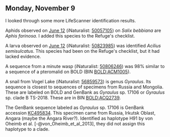 
## Monday, November 9

I looked through some more LifeScanner identification results.

Aphids observed on [June 12](#friday-june-12) (iNaturalist: [50057105](https://www.inaturalist.org/observations/50057105)) on *Salix bebbiana* are *Aphis farinosa*. I added this species to the Refuge's checklist.

A larva observed on [June 12](#friday-june-12) (iNaturalist: [50823985](https://www.inaturalist.org/observations/50823985)) was identified *Acilius semisulcatus*. This species had been on the Refuge's checklist, but it had lacked evidence.

A sequence from a minute wasp (iNaturalist: [50806246](https://www.inaturalist.org/observations/50806246)) was 98% similar to a sequence of a pteromalid on BOLD (BIN [BOLD:ACM1005](http://boldsystems.org/index.php/Public_BarcodeCluster?clusteruri=BOLD:ACM1005)).

A snail from Vogel Lake (iNaturalist: [56859573](https://www.inaturalist.org/observations/56859573)) is genus *Gyraulus*. Its sequence is closest to sequences of specimens from Russia and Mongolia. These are labeled on BOLD and GenBank as *Gyraulus* sp. 17106 or *Gyraulus* sp. clade B TS-2018. These are in BIN [BOLD:ACQ2739](http://boldsystems.org/index.php/Public_BarcodeCluster?clusteruri=BOLD:ACQ2739).

The GenBank sequence labeled as *Gyraulus* sp. 17106 is GenBank accession [KC495834](https://www.ncbi.nlm.nih.gov/nucleotide/KC495834). This specimen came from Russia, Irkutsk Oblast, Angara (maybe the Angara River?). Identified as haplotype H91 by von Oheimb et al. [-@von_Oheimb_et_al_2013], they did not assign this haplotype to a clade.